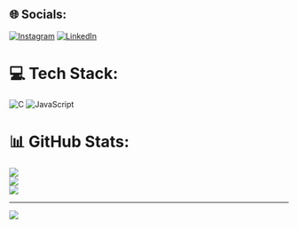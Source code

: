 
## 🌐 Socials:
[![Instagram](https://img.shields.io/badge/Instagram-%23E4405F.svg?logo=Instagram&logoColor=white)](https://instagram.com/felixlvu) [![LinkedIn](https://img.shields.io/badge/LinkedIn-%230077B5.svg?logo=linkedin&logoColor=white)](https://linkedin.com/in/félix-schrynemaekers) 

# 💻 Tech Stack:
![C](https://img.shields.io/badge/c-%2300599C.svg?style=for-the-badge&logo=c&logoColor=white) ![JavaScript](https://img.shields.io/badge/javascript-%23323330.svg?style=for-the-badge&logo=javascript&logoColor=%23F7DF1E)
# 📊 GitHub Stats:
![](https://github-readme-stats.vercel.app/api?username=felixlvu&theme=dark&hide_border=false&include_all_commits=false&count_private=false)<br/>
![](https://github-readme-streak-stats.herokuapp.com/?user=felixlvu&theme=dark&hide_border=false)<br/>
![](https://github-readme-stats.vercel.app/api/top-langs/?username=felixlvu&theme=dark&hide_border=false&include_all_commits=false&count_private=false&layout=compact)

---
[![](https://visitcount.itsvg.in/api?id=felixlvu&icon=2&color=1)](https://visitcount.itsvg.in)

<!-- Proudly created with GPRM ( https://gprm.itsvg.in ) -->
